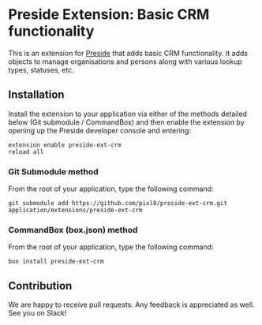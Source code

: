 # Preside Extension: Basic CRM functionality

This is an extension for [Preside](https://www.preside.org) that adds basic CRM functionality.
It adds objects to manage organisations and persons along with various lookup types, statuses, etc.

## Installation

Install the extension to your application via either of the methods detailed below (Git submodule / CommandBox) and then enable the extension by opening up the Preside developer console and entering:

    extension enable preside-ext-crm
    reload all

### Git Submodule method

From the root of your application, type the following command:

    git submodule add https://github.com/pixl8/preside-ext-crm.git application/extensions/preside-ext-crm

### CommandBox (box.json) method

From the root of your application, type the following command:

    box install preside-ext-crm

## Contribution

We are happy to receive pull requests. Any feedback is appreciated as well. See you on Slack!